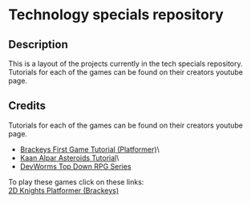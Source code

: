 # Technology specials repository
## Description
This is a layout of the projects currently in the tech specials repository.\
Tutorials for each of the games can be found on their creators youtube page.
## Credits
Tutorials for each of the games can be found on their creators youtube page.
- [Brackeys First Game Tutorial (Platformer)](https://youtu.be/LOhfqjmasi0?feature=shared)\
- [Kaan Alpar Asteroids Tutorial](https://youtu.be/FmIo8iBV1W8?feature=shared)\
- [DevWorms Top Down RPG Series](https://youtube.com/playlist?list=PL3cGrGHvkwn0zoGLoGorwvGj6dHCjLaGd&feature=shared)


To play these games click on these links:\
[2D Knights Platformer (Brackeys)](https://jvansant13.github.io/Technology-Specials/2dKnightsPlatformer/Game/)
